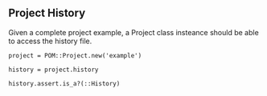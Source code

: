 ## Project History

Given a complete project example, a Project class insteance should be able to
access the history file.

    project = POM::Project.new('example')

    history = project.history

    history.assert.is_a?(::History)




